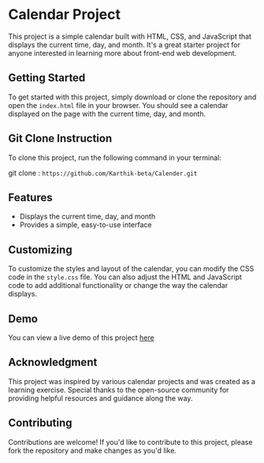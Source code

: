 # Calendar Project

This project is a simple calendar built with HTML, CSS, and JavaScript that displays the current time, day, and month. It's a great starter project for anyone interested in learning more about front-end web development.

## Getting Started

To get started with this project, simply download or clone the repository and open the `index.html` file in your browser. You should see a calendar displayed on the page with the current time, day, and month.

## Git Clone Instruction

To clone this project, run the following command in your terminal:

git clone : `https://github.com/Karthik-beta/Calender.git`

## Features

* Displays the current time, day, and month
* Provides a simple, easy-to-use interface

## Customizing

To customize the styles and layout of the calendar, you can modify the CSS code in the `style.css` file. You can also adjust the HTML and JavaScript code to add additional functionality or change the way the calendar displays.

## Demo

You can view a live demo of this project [here](https://karthik-beta.github.io/Calender)

## Acknowledgment

This project was inspired by various calendar projects and was created as a learning exercise. Special thanks to the open-source community for providing helpful resources and guidance along the way.

## Contributing

Contributions are welcome! If you'd like to contribute to this project, please fork the repository and make changes as you'd like.

